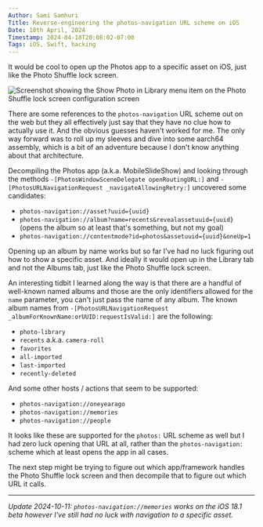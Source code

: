 ```yaml
---
Author: Sami Samhuri
Title: Reverse-engineering the photos-navigation URL scheme on iOS
Date: 18th April, 2024
Timestamp: 2024-04-18T20:08:02-07:00
Tags: iOS, Swift, hacking
---
```


It would be cool to open up the Photos app to a specific asset on iOS, just like the Photo Shuffle lock screen.

![Screenshot showing the Show Photo in Library menu item on the Photo Shuffle lock screen configuration screen](/images/photo-shuffle-show-photo.jpeg)

There are some references to the `photos-navigation` URL scheme out on the web but they all effectively just say that they have no clue how to actually use it. And the obvious guesses haven't worked for me. The only way forward was to roll up my sleeves and dive into some aarch64 assembly, which is a bit of an adventure because I don't know anything about that architecture.

Decompiling the Photos app (a.k.a. MobileSlideShow) and looking through the methods `-[PhotosWindowSceneDelegate openRoutingURL:]` and `-[PhotosURLNavigationRequest _navigateAllowingRetry:]` uncovered some candidates:

- `photos-navigation://asset?uuid={uuid}`
- `photos-navigation://album?name=recents&revealassetuuid={uuid}` (opens the album so at least that's something, but not my goal)
- `photos-navigation://contentmode?id=photos&assetuuid={uuid}&oneUp=1`

Opening up an album by name works but so far I've had no luck figuring out how to show a specific asset. And ideally it would open up in the Library tab and not the Albums tab, just like the Photo Shuffle lock screen.

An interesting tidbit I learned along the way is that there are a handful of well-known named albums and those are the only identifiers allowed for the `name` parameter, you can't just pass the name of any album. The known album names from `-[PhotosURLNavigationRequest _albumForKnownName:orUUID:requestIsValid:]` are the following:

- `photo-library`
- `recents` a.k.a. `camera-roll`
- `favorites`
- `all-imported`
- `last-imported`
- `recently-deleted`

And some other hosts / actions that seem to be supported:

- `photos-navigation://oneyearago`
- `photos-navigation://memories`
- `photos-navigation://people`

It looks like these are supported for the `photos:` URL scheme as well but I had zero luck opening that URL at all, rather than the `photos-navigation:` scheme which at least opens the app in all cases.

The next step might be trying to figure out which app/framework handles the Photo Shuffle lock screen and then decompile that to figure out which URL it calls.

----

_Update 2024-10-11: `photos-navigation://memories` works on the iOS 18.1 beta however I've still had no luck with navigation to a specific asset._
